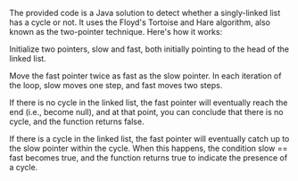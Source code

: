 The provided code is a Java solution to detect whether a singly-linked list has a cycle or not. It uses the Floyd's Tortoise and Hare algorithm, also known as the two-pointer technique. Here's how it works:

Initialize two pointers, slow and fast, both initially pointing to the head of the linked list.

Move the fast pointer twice as fast as the slow pointer. In each iteration of the loop, slow moves one step, and fast moves two steps.

If there is no cycle in the linked list, the fast pointer will eventually reach the end (i.e., become null), and at that point, you can conclude that there is no cycle, and the function returns false.

If there is a cycle in the linked list, the fast pointer will eventually catch up to the slow pointer within the cycle. When this happens, the condition slow == fast becomes true, and the function returns true to indicate the presence of a cycle.​
